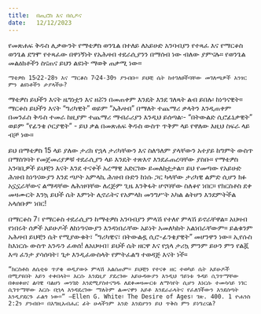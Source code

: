 ```yaml
---
title:  በጢሮስ እና በሲዶና
date:   12/12/2023
---
```


የመጽሐፍ ቅዱስ ሊቃውንት የማቴዎስ ወንጌል በተለይ ለአይሁድ አንባብያን የተጻፈ እና የማርቆስ ወንጌል ደግሞ የተጻፈው በዋነኝነት የአሕዛብ ተደራሲያንን በማሰብ ነው ብለው ያምናሉ። የወንጌል መልዕክቶችን ስናጠና ይህን ልዩነት ማወቅ ጠቃሚ ነው።

`ማቴዎስ 15፡22-28ን እና ማርቆስ 7፡24-30ን ያንብቡ። ይህቺ ሴት ከተገለፀችባቸው መገለጫዎች አንፃር ምን ልዩነቶችን ታያላችሁ?`

ማቴዎስ ይህችን እናት ዜግነቷን እና ዘሯን በመጠቀም እንዴት እንደ ገለጻት ልብ ይበሉ፡ ከነዓናዊት። ማርቆስ ይህችን እናት “ግሪካዊት” ወይም “አሕዛብ” በማለት ተጨማሪ ቃላትን እንዲጠቀም በመንፈስ ቅዱስ ተመራ ከዚያም ተጨማሪ ማብራሪያን እንዲህ ይሰጣል፡- “በትውልድ ሲሮፊኒቃዊት” ወይም “የፊንቄ ሶርያዊት” - ይህ ቃል በመጽሐፍ ቅዱስ ውስጥ ጥቅም ላይ የዋለው እዚህ ስፍራ ላይ ብቻ ነው።

ይህ በማቴዎስ 15 ላይ ያለው ታሪክ የኋላ ታሪካቸውን እና ስለዓለም ያላቸውን አተያይ ከግምት ውስጥ በማስገባት የመጀመሪያዎቹ ተደራሲያን ላይ እንዴት ተጽእኖ እንደፈጠረባቸው ያስቡ። የማቴዎስ አንባቢዎች ይህቺን እናት እንደ ተናቀች አረማዊ አድርገው ይመለከቷታል። ይህ የመጣው የአይሁድ ሕዝብ ከነዓናውያን እንደ ጣዖት አምላኪ ሕዝብ ቡድን ከነሱ ጋር ካላቸው ታሪካዊ ልምድ ሲሆን ክፉ አኗኗራቸውና ልማዳቸው ለሕዝባቸው ለረጅም ጊዜ እንቅፋት ሆኖባቸው ስለቆየ ነበር። የክርስቶስ ደቀ መዛሙርት እንኳ ይህች ሴት እምነት ሊኖራትና የአምላክ መንግሥት አካል ልትሆን እንደምትችል አላሰቡም ነበር!

በማርቆስ 7፣ የማርቆስ ተደራሲያን ከማቴዎስ አንባብያን ምላሽ የተለየ ምላሽ ይኖራቸዋል። አህዛብ የነበሩት ሰዎች አይሁዶች ለከነዓናውያን እንዳነበራቸው አይነት አመለካከት አልነበራቸውም። ይልቁንም አሕዛብ ይህቺን ሴት የሚያውቁት፣ “ግሪካዊና፣ በትውልዷ ሲሮ-ፊንቄያዊት” መሆንዋን ነው። ኢየሱስ ከእነርሱ ውስጥ አንዱን ፈወሰ! ለአህዛብ፣ ይህች ሴት ዘርዋ እና የኋላ ታሪኳ ምንም ይሁን ምን የልጇ እጣ ፈንታ ያሳሰባት፣ ጌታ እንዲፈውስላት የምትፈልግ ተወዳጅ እናት ነች።

`“ክርስቶስ ለሴቲቱ ጥያቄ ወዲያውኑ ምላሽ አልሰጠም። ይህቺን የተናቀ ዘር ተወካይ ሴት አይሁዶች በሚያዩበት አይን ተቀበላት። እርሱ እንደዚያ ያደረገው አይሁዳውያን እንዲህ ዓይነቱ ጉዳይ ሲገጥማቸው በቀዘቀዘና ልባዊ ባልሆነ መንገድ እንደሚያስተናግዱ ለደቀመዛሙርቱ ለማሳየት ሲሆን እነርሱ ተመሳሳይ ነገር ሲገጥማቸው እርሱ በኋላ እንዳደረገው ማለትም ልመናዋን አይቶ እንደራራላትና የፈለገችውን እንደሰጣት እንዲያደርጉ ፈልጎ ነው።” —Ellen G. White፣ The Desire of Ages፣ ገጽ. 400. 1 ዮሐንስ 2:2ን ያንብቡ። በእግዚአብሔር ፊት ሁላችንም አንድ እንደሆንን ይህ ጥቅስ ምን ይነግረናል?`